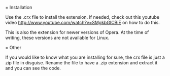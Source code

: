 = Installation

Use the .crx file to install the extension. If needed, check out this youtube video http://www.youtube.com/watch?v=SMgkbGICBiE on how to do this.

This is also the extension for newer versions of Opera. At the time of writing, these versions are not available for Linux.

= Other

If you would like to know what you are installing for sure, the crx file is just a zip file in disguise. Rename the file to have a .zip extension and extract it and you can see the code.
